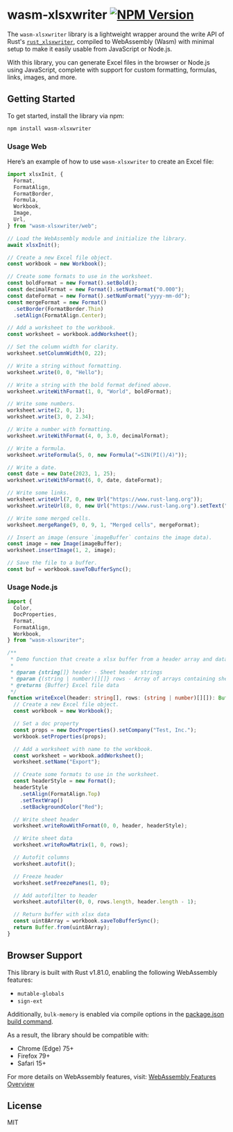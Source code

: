 # wasm-xlsxwriter [![NPM Version](https://img.shields.io/npm/v/wasm-xlsxwriter)](https://www.npmjs.com/package/wasm-xlsxwriter)

The `wasm-xlsxwriter` library is a lightweight wrapper around the write API of Rust's [`rust_xlsxwriter`](https://crates.io/crates/rust_xlsxwriter), compiled to WebAssembly (Wasm) with minimal setup to make it easily usable from JavaScript or Node.js.

With this library, you can generate Excel files in the browser or Node.js using JavaScript, complete with support for custom formatting, formulas, links, images, and more.

## Getting Started

To get started, install the library via npm:

```bash
npm install wasm-xlsxwriter
```

### Usage Web

Here’s an example of how to use `wasm-xlsxwriter` to create an Excel file:

```typescript
import xlsxInit, {
  Format,
  FormatAlign,
  FormatBorder,
  Formula,
  Workbook,
  Image,
  Url,
} from "wasm-xlsxwriter/web";

// Load the WebAssembly module and initialize the library.
await xlsxInit();

// Create a new Excel file object.
const workbook = new Workbook();

// Create some formats to use in the worksheet.
const boldFormat = new Format().setBold();
const decimalFormat = new Format().setNumFormat("0.000");
const dateFormat = new Format().setNumFormat("yyyy-mm-dd");
const mergeFormat = new Format()
  .setBorder(FormatBorder.Thin)
  .setAlign(FormatAlign.Center);

// Add a worksheet to the workbook.
const worksheet = workbook.addWorksheet();

// Set the column width for clarity.
worksheet.setColumnWidth(0, 22);

// Write a string without formatting.
worksheet.write(0, 0, "Hello");

// Write a string with the bold format defined above.
worksheet.writeWithFormat(1, 0, "World", boldFormat);

// Write some numbers.
worksheet.write(2, 0, 1);
worksheet.write(3, 0, 2.34);

// Write a number with formatting.
worksheet.writeWithFormat(4, 0, 3.0, decimalFormat);

// Write a formula.
worksheet.writeFormula(5, 0, new Formula("=SIN(PI()/4)"));

// Write a date.
const date = new Date(2023, 1, 25);
worksheet.writeWithFormat(6, 0, date, dateFormat);

// Write some links.
worksheet.writeUrl(7, 0, new Url("https://www.rust-lang.org"));
worksheet.writeUrl(8, 0, new Url("https://www.rust-lang.org").setText("Rust"));

// Write some merged cells.
worksheet.mergeRange(9, 0, 9, 1, "Merged cells", mergeFormat);

// Insert an image (ensure `imageBuffer` contains the image data).
const image = new Image(imageBuffer);
worksheet.insertImage(1, 2, image);

// Save the file to a buffer.
const buf = workbook.saveToBufferSync();
```

### Usage Node.js

```ts
import {
  Color,
  DocProperties,
  Format,
  FormatAlign,
  Workbook,
} from "wasm-xlsxwriter";

/**
 * Demo function that create a xlsx buffer from a header array and data rows
 *
 * @param {string[]} header - Sheet header strings
 * @param {(string | number)[][]} rows - Array of arrays containing sheet rows
 * @returns {Buffer} Excel file data
 */
function writeExcel(header: string[], rows: (string | number)[][]): Buffer {
  // Create a new Excel file object.
  const workbook = new Workbook();

  // Set a doc property
  const props = new DocProperties().setCompany("Test, Inc.");
  workbook.setProperties(props);

  // Add a worksheet with name to the workbook.
  const worksheet = workbook.addWorksheet();
  worksheet.setName("Export");

  // Create some formats to use in the worksheet.
  const headerStyle = new Format();
  headerStyle
    .setAlign(FormatAlign.Top)
    .setTextWrap()
    .setBackgroundColor("Red");

  // Write sheet header
  worksheet.writeRowWithFormat(0, 0, header, headerStyle);

  // Write sheet data
  worksheet.writeRowMatrix(1, 0, rows);

  // Autofit columns
  worksheet.autofit();

  // Freeze header
  worksheet.setFreezePanes(1, 0);

  // Add autofilter to header
  worksheet.autofilter(0, 0, rows.length, header.length - 1);

  // Return buffer with xlsx data
  const uint8Array = workbook.saveToBufferSync();
  return Buffer.from(uint8Array);
}
```

## Browser Support

This library is built with Rust v1.81.0, enabling the following WebAssembly features:
* `mutable-globals`
* `sign-ext`

Additionally, `bulk-memory` is enabled via compile options in the [package.json build command](package.json).

As a result, the library should be compatible with:
* Chrome (Edge) 75+
* Firefox 79+
* Safari 15+

For more details on WebAssembly features, visit:
[WebAssembly Features Overview](https://webassembly.org/features/)

## License

MIT
